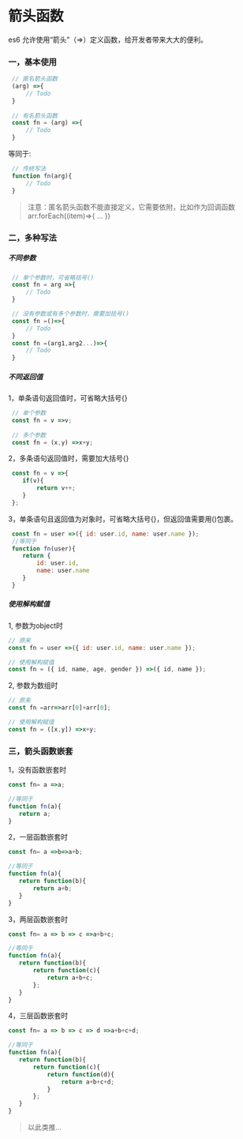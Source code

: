 # 箭头函数
es6 允许使用“箭头”（=>）定义函数，给开发者带来大大的便利。
### 一，基本使用  

```js  
 // 匿名箭头函数
 (arg) =>{
     // Todo
 }    
 
 // 有名箭头函数
 const fn = (arg) =>{
     // Todo
 }
```  
等同于:  
```js  
 // 传统写法
 function fn(arg){
     // Todo
 }
```   
> 注意：匿名箭头函数不能直接定义，它需要依附，比如作为回调函数  arr.forEach((item)=>{ ... })
  
### 二，多种写法  
  
##### 不同参数  
```js  
 // 单个参数时，可省略括号()
 const fn = arg =>{
     // Todo
 }  

 // 没有参数或有多个参数时，需要加括号() 
 const fn =()=>{
     // Todo
 }  
 const fn =(arg1,arg2...)=>{
     // Todo
 }    
```     

##### 不同返回值    
1，单条语句返回值时，可省略大括号{} 
```js  
 // 单个参数
 const fn = v =>v;  
 
 // 多个参数
 const fn = (x,y) =>x+y;  
```    
2，多条语句返回值时，需要加大括号{} 
```js  
 const fn = v =>{
    if(v){
        return v++;
    }
 };  
``` 
3，单条语句且返回值为对象时，可省略大括号{}，但返回值需要用()包裹。
```js  
 const fn = user =>({ id: user.id, name: user.name });  
 //等同于  
 function fn(user){
    return {
        id: user.id, 
        name: user.name
    }
 }  
``` 

##### 使用解构赋值  
1, 参数为object时
```js
// 原来
const fn = user =>({ id: user.id, name: user.name });   

// 使用解构赋值  
const fn = ({ id, name, age, gender }) =>({ id, name });

```  
2, 参数为数组时
```js
// 原来
const fn =arr=>arr[0]+arr[0];   

// 使用解构赋值  
const fn = ([x,y]) =>x+y;

```

### 三，箭头函数嵌套    

1，没有函数嵌套时
```js    
const fn= a =>a;    

//等同于
function fn(a){
   return a;
}
```
2，一层函数嵌套时
```js    
const fn= a =>b=>a+b;    

//等同于
function fn(a){
   return function(b){
       return a+b;
   }
}
```
3，两层函数嵌套时
```js    
const fn= a => b => c =>a+b+c;    

//等同于
function fn(a){
   return function(b){
       return function(c){
           return a+b+c;
       };
   }
}
```
4，三层函数嵌套时
```js    
const fn= a => b => c => d =>a+b+c+d;    

//等同于
function fn(a){
   return function(b){
       return function(c){
           return function(d){
               return a+b+c+d;
           }
       };
   }
}
```

> 以此类推...